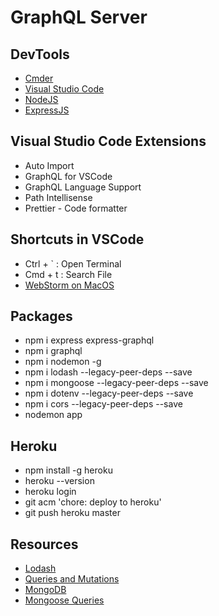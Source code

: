 # GraphQL Server

## DevTools

- [Cmder](https://cmder.app/)
- [Visual Studio Code](https://code.visualstudio.com/)
- [NodeJS](https://nodejs.org/en)
- [ExpressJS](https://expressjs.com/)

## Visual Studio Code Extensions

- Auto Import
- GraphQL for VSCode
- GraphQL Language Support
- Path Intellisense
- Prettier - Code formatter

## Shortcuts in VSCode

- Ctrl + ` : Open Terminal
- Cmd + t : Search File
- [WebStorm on MacOS](https://www.jetbrains.com/help/webstorm/mastering-keyboard-shortcuts.html#choose-keymap)

## Packages

- npm i express express-graphql
- npm i graphql
- npm i nodemon -g
- npm i lodash --legacy-peer-deps --save
- npm i mongoose --legacy-peer-deps --save
- npm i dotenv --legacy-peer-deps --save
- npm i cors --legacy-peer-deps --save
- nodemon app

## Heroku

- npm install -g heroku
- heroku --version
- heroku login
- git acm 'chore: deploy to heroku'
- git push heroku master

## Resources

- [Lodash](https://lodash.com/)
- [Queries and Mutations](https://graphql.org/learn/queries/)
- [MongoDB](https://cloud.mongodb.com/)
- [Mongoose Queries](https://mongoosejs.com/docs/queries.html)
